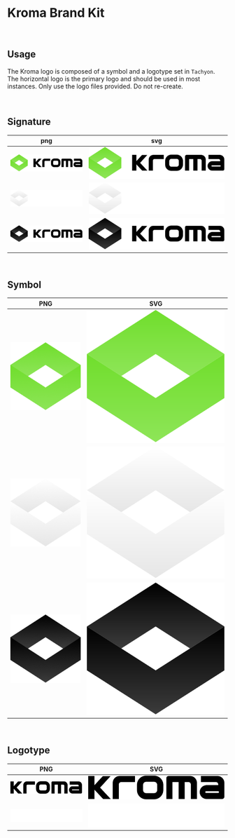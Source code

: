 # Kroma Brand Kit

<br/>

## Usage

The Kroma logo is composed of a symbol and a logotype set in `Tachyon`.
The horizontal logo is the primary logo and should be used in most instances.
Only use the logo files provided. Do not re-create.

<br/>

## Signature

| png                      | svg                      |
|--------------------------|--------------------------|
| ![kroma-signature-png]   | ![kroma-signature-svg]   |
| ![kroma-signature-w-png] | ![kroma-signature-w-svg] |
| ![kroma-signature-b-png] | ![kroma-signature-b-svg] |

[Kroma-signature-png]: assets/images/signature/Kroma-signature.png
[Kroma-signature-svg]: assets/images/signature/Kroma-signature.svg
[Kroma-signature-w-png]: assets/images/signature/Kroma-signature-w.png
[Kroma-signature-w-svg]: assets/images/signature/Kroma-signature-w.svg
[Kroma-signature-b-png]: assets/images/signature/Kroma-signature-b.png
[Kroma-signature-b-svg]: assets/images/signature/Kroma-signature-b.svg

<br/>

## Symbol

| PNG                   | SVG                   |
|-----------------------|-----------------------|
| ![Kroma-symbol-png]   | ![Kroma-symbol-svg]   |
| ![Kroma-symbol-w-png] | ![Kroma-symbol-w-svg] |
| ![Kroma-symbol-b-png] | ![Kroma-symbol-b-svg] |

[Kroma-symbol-png]: assets/images/symbol/Kroma-symbol.png
[Kroma-symbol-svg]: assets/images/symbol/Kroma-symbol.svg
[Kroma-symbol-w-png]: assets/images/symbol/Kroma-symbol-w.png
[Kroma-symbol-w-svg]: assets/images/symbol/Kroma-symbol-w.svg
[Kroma-symbol-b-png]: assets/images/symbol/Kroma-symbol-b.png
[Kroma-symbol-b-svg]: assets/images/symbol/Kroma-symbol-b.svg

<br/>

## Logotype

| PNG                 | SVG                 |
|---------------------|---------------------|
| ![Kroma-logo-b-png] | ![Kroma-logo-b-svg] |
| ![Kroma-logo-w-png] | ![Kroma-logo-w-svg] |

[Kroma-logo-b-png]: assets/images/logotype/Kroma-logo-b.png
[Kroma-logo-b-svg]: assets/images/logotype/Kroma-logo-b.svg
[Kroma-logo-w-png]: assets/images/logotype/Kroma-logo-w.png
[Kroma-logo-w-svg]: assets/images/logotype/Kroma-logo-w.svg
